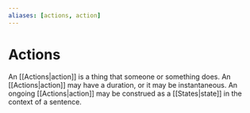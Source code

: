 ```yaml
---
aliases: [actions, action]
---
```

# Actions
An [[Actions|action]] is a thing that someone or something does. An [[Actions|action]] may have a duration, or it may be instantaneous. An ongoing [[Actions|action]] may be construed as a [[States|state]] in the context of a sentence.